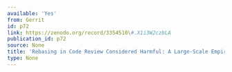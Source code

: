 ```yaml
---
available: 'Yes'
from: Gerrit
id: p72
link: https://zenodo.org/record/3354510\#.X1i3W2czbLA
publication_id: p72
source: None
title: 'Rebasing in Code Review Considered Harmful: A Large-Scale Empirical Investigation'
type: None
---
```

